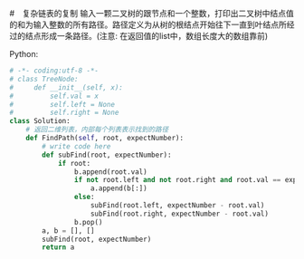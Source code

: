#　复杂链表的复制
输入一颗二叉树的跟节点和一个整数，打印出二叉树中结点值的和为输入整数的所有路径。路径定义为从树的根结点开始往下一直到叶结点所经过的结点形成一条路径。(注意: 在返回值的list中，数组长度大的数组靠前)


Python:
```python
# -*- coding:utf-8 -*-
# class TreeNode:
#     def __init__(self, x):
#         self.val = x
#         self.left = None
#         self.right = None
class Solution:
    # 返回二维列表，内部每个列表表示找到的路径
    def FindPath(self, root, expectNumber):
        # write code here
        def subFind(root, expectNumber):
            if root:
                b.append(root.val)
                if not root.left and not root.right and root.val == expectNumber:
                    a.append(b[:])
                else:
                    subFind(root.left, expectNumber - root.val)
                    subFind(root.right, expectNumber - root.val)
                b.pop()
        a, b = [], []
        subFind(root, expectNumber)
        return a
            
        
```
